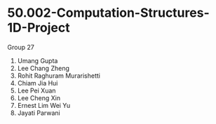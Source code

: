 # 50.002-Computation-Structures-1D-Project
Group 27

1. Umang Gupta 
2. Lee Chang Zheng 
3. Rohit Raghuram Murarishetti 
4. Chiam Jia Hui 
5. Lee Pei Xuan 
6. Lee Cheng Xin 
7. Ernest Lim Wei Yu 
8. Jayati Parwani
